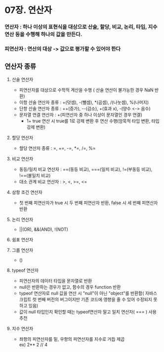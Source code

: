 # 07장. 연산자

### 연산자 : 하나 이상의 표현식을 대상으로 산술, 할당, 비교, 논리, 타입, 지수연산 등을 수행해 하나의 값을 만든다.
### 피연산자 : 연산의 대상 -> 값으로 평가할 수 있어야 한다

## 연산자 종류
1. 산술 연산자
   - 피연산자를 대상으로 수학적 계산을 수행 ( 산술 연산이 불가능한 경우 NaN 반환)
   - 이항 산술 연산자 종류 : +(덧셈), -(뺄셈), *(곱셈), /(나눗셈), %(나머지)
   - 단항 산술 연산자 종류 : ++(증가), --(감소), +(효과 x), -(양수 <-> 음수)
   - 문자열 연결 연산자 : +(피연산자 중 하나 이상이 문자열인 경우 연결)
     - 1+ true 연산 시 true를 1로 강제 변환 후 연산 수행(암묵적 타입 변환, 타입 강제 변환)

2. 할당 연산자
   - 할당 연산자 종류 : =, +=, -=, *=, /=, %=
  
3. 비교 연산자
   - 동등/일치 비교 연산자 : ==(동등 비교), ===(일치 비교), !=(부동등 비교), !==(불일치 비교)
   - 대소 관계 비교 연산자 : >, <, >=, <=

4. 삼항 조건 연산자
   - 첫 번째 피연산자가 true 시 두 번째 피연산자 반환, false 시 세 번째 피연산자 반환

5. 논리 연산자
   - ||(OR), &&(AND), !(NOT)

6. 쉼표 연산자

7. 그룹 연산자
    - ()

8. typeof 연산자
   - 피연산자의 데이터 타입을 문자열로 반환
   - null은 반환하는 경우가 없고, 함수의 경우 function 반환
   - typeof 연산자로 null 값을 연산 시 "null"이 아닌 "object"를 반환함( 자바스크립트 첫 번째 버전의 버그이지만 기존 코드에 영향을 줄 수 있어 수정되지 못하고 있음)
   - 값이 null 타입인지 확인할 때는 typeof연산자 말고 일치 연산자( === ) 사용 추천

9. 지수 연산자
    - 좌항의 피연산자를 밑, 우항의 피연산자를 지수로 거듭 제곱<br/>
  ex) 2** 2 // 4